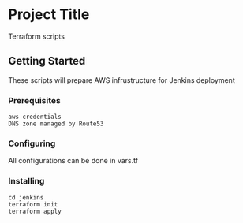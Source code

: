 # Project Title

Terraform scripts

## Getting Started

These scripts will prepare AWS infrustructure for Jenkins deployment

### Prerequisites

```
aws credentials
DNS zone managed by Route53
```

### Configuring

All configurations can be done in vars.tf

### Installing

```
cd jenkins
terraform init
terraform apply
```
